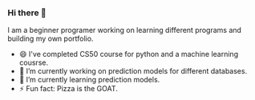 ### Hi there 👋
I am a beginner programer working on learning different programs and building my own portfolio. 

- 😄 I've completed CS50 course for python and a machine learning cousrse.
- 🔭 I’m currently working on prediction models for different databases.
- 🌱 I’m currently learning prediction models.
- ⚡ Fun fact: Pizza is the GOAT.
<!--
**SevenB1/SevenB1** is a ✨ _special_ ✨ repository because its `README.md` (this file) appears on your GitHub profile.

Here are some ideas to get you started:

- 🔭 I’m currently working on ...
- 🌱 I’m currently learning ...
- 👯 I’m looking to collaborate on ...
- 🤔 I’m looking for help with ...
- 💬 Ask me about ...
- 📫 How to reach me: ...
- 😄 Pronouns: ...
- ⚡ Fun fact: ...
-->
